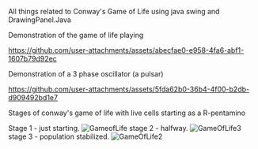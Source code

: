 All things related to Conway's Game of Life using java swing and DrawingPanel.Java




















Demonstration of the game of life playing



https://github.com/user-attachments/assets/abecfae0-e958-4fa6-abf1-1607b79d92ec









Demonstration of a 3 phase oscillator (a pulsar)


https://github.com/user-attachments/assets/5fda62b0-36b4-4f00-b2db-d909492bd1e7







Stages of conway's game of life with live cells starting as a R-pentamino


Stage 1 - just starting.
![GameofLife](https://github.com/user-attachments/assets/665bc257-0fbe-475b-a5c0-13d21f16331e)
stage 2 - halfway.
![GameOfLife3](https://github.com/user-attachments/assets/a691bd07-b522-47a2-a607-6a2d5f675030)
stage 3 - population stabilized. 
![GameOfLife2](https://github.com/user-attachments/assets/c598436c-26e5-46e2-bc8c-6985c62aff0a)
